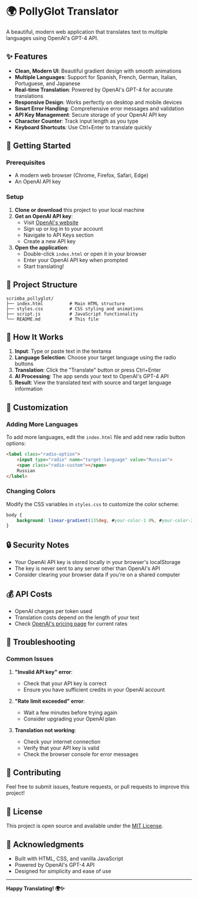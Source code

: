 # 🌍 PollyGlot Translator

A beautiful, modern web application that translates text to multiple languages using OpenAI's GPT-4 API.

## ✨ Features

- **Clean, Modern UI**: Beautiful gradient design with smooth animations
- **Multiple Languages**: Support for Spanish, French, German, Italian, Portuguese, and Japanese
- **Real-time Translation**: Powered by OpenAI's GPT-4 for accurate translations
- **Responsive Design**: Works perfectly on desktop and mobile devices
- **Smart Error Handling**: Comprehensive error messages and validation
- **API Key Management**: Secure storage of your OpenAI API key
- **Character Counter**: Track input length as you type
- **Keyboard Shortcuts**: Use Ctrl+Enter to translate quickly

## 🚀 Getting Started

### Prerequisites

- A modern web browser (Chrome, Firefox, Safari, Edge)
- An OpenAI API key

### Setup

1. **Clone or download** this project to your local machine
2. **Get an OpenAI API key**:
   - Visit [OpenAI's website](https://platform.openai.com/)
   - Sign up or log in to your account
   - Navigate to API Keys section
   - Create a new API key
3. **Open the application**:
   - Double-click `index.html` or open it in your browser
   - Enter your OpenAI API key when prompted
   - Start translating!

## 📁 Project Structure

```
scrimba_pollyglot/
├── index.html          # Main HTML structure
├── styles.css          # CSS styling and animations
├── script.js           # JavaScript functionality
└── README.md           # This file
```

## 🔧 How It Works

1. **Input**: Type or paste text in the textarea
2. **Language Selection**: Choose your target language using the radio buttons
3. **Translation**: Click the "Translate" button or press Ctrl+Enter
4. **AI Processing**: The app sends your text to OpenAI's GPT-4 API
5. **Result**: View the translated text with source and target language information

## 🎨 Customization

### Adding More Languages

To add more languages, edit the `index.html` file and add new radio button options:

```html
<label class="radio-option">
    <input type="radio" name="target-language" value="Russian">
    <span class="radio-custom"></span>
    Russian
</label>
```

### Changing Colors

Modify the CSS variables in `styles.css` to customize the color scheme:

```css
body {
    background: linear-gradient(135deg, #your-color-1 0%, #your-color-2 100%);
}
```

## 🔒 Security Notes

- Your OpenAI API key is stored locally in your browser's localStorage
- The key is never sent to any server other than OpenAI's API
- Consider clearing your browser data if you're on a shared computer

## 💰 API Costs

- OpenAI charges per token used
- Translation costs depend on the length of your text
- Check [OpenAI's pricing page](https://openai.com/pricing) for current rates

## 🐛 Troubleshooting

### Common Issues

1. **"Invalid API key" error**:
   - Check that your API key is correct
   - Ensure you have sufficient credits in your OpenAI account

2. **"Rate limit exceeded" error**:
   - Wait a few minutes before trying again
   - Consider upgrading your OpenAI plan

3. **Translation not working**:
   - Check your internet connection
   - Verify that your API key is valid
   - Check the browser console for error messages

## 🤝 Contributing

Feel free to submit issues, feature requests, or pull requests to improve this project!

## 📄 License

This project is open source and available under the [MIT License](LICENSE).

## 🙏 Acknowledgments

- Built with HTML, CSS, and vanilla JavaScript
- Powered by OpenAI's GPT-4 API
- Designed for simplicity and ease of use

---

**Happy Translating! 🌍✨**
